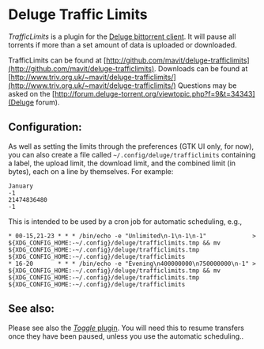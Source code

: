 Deluge Traffic Limits
=====================

_TrafficLimits_ is a plugin for the [Deluge bittorrent client](http://deluge-torrent.org/).  It will pause all torrents if more than a set amount of data is uploaded or downloaded.

TrafficLimits can be found at [http://github.com/mavit/deluge-trafficlimits](http://github.com/mavit/deluge-trafficlimits).
Downloads can be found at [http://www.triv.org.uk/~mavit/deluge-trafficlimits/](http://www.triv.org.uk/~mavit/deluge-trafficlimits/)
Questions may be asked on the
[http://forum.deluge-torrent.org/viewtopic.php?f=9&t=34343](Deluge forum).

## Configuration:

As well as setting the limits through the preferences (GTK UI only, for now), you can also create a file called `~/.config/deluge/trafficlimits` containing a label, the upload limit, the download limit, and the combined limit (in bytes), each on a line by themselves.  For example:

    January
    -1
    21474836480
    -1

This is intended to be used by a cron job for automatic scheduling, e.g.,

    * 00-15,21-23 * * * /bin/echo -e "Unlimited\n-1\n-1\n-1"             > ${XDG_CONFIG_HOME:-~/.config}/deluge/trafficlimits.tmp && mv ${XDG_CONFIG_HOME:-~/.config}/deluge/trafficlimits.tmp ${XDG_CONFIG_HOME:-~/.config}/deluge/trafficlimits
    * 16-20       * * * /bin/echo -e "Evening\n400000000\n750000000\n-1" > ${XDG_CONFIG_HOME:-~/.config}/deluge/trafficlimits.tmp && mv ${XDG_CONFIG_HOME:-~/.config}/deluge/trafficlimits.tmp ${XDG_CONFIG_HOME:-~/.config}/deluge/trafficlimits


## See also:

Please see also the [_Toggle_ plugin](http://dev.deluge-torrent.org/wiki/Plugins/Toggle).  You will need this to resume transfers once they have been paused, unless you use the automatic scheduling..
